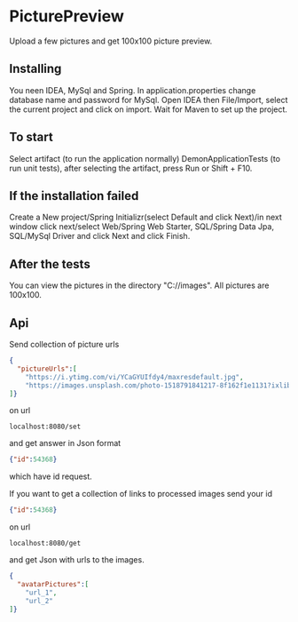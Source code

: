 # PicturePreview
Upload a few pictures and get 100x100 picture preview.
## Installing
You neen IDEA, MySql and Spring. 
In application.properties change database name and password for MySql.
Open IDEA then File/Import, select the current project and click on import.
Wait for Maven to set up the project.
## To start
Select artifact (to run the application normally) DemonApplicationTests (to run unit tests), after selecting the artifact, press Run or Shift + F10.
## If the installation failed
Create a New project/Spring Initializr(select Default and click Next)/in next window click next/select Web/Spring Web Starter, SQL/Spring Data Jpa, SQL/MySql Driver and click Next and click Finish.
## After the tests
You can view the pictures in the directory "C://images". All pictures are 100x100.
## Api 
Send collection of picture urls
```json
{
  "pictureUrls":[
    "https://i.ytimg.com/vi/YCaGYUIfdy4/maxresdefault.jpg",
    "https://images.unsplash.com/photo-1518791841217-8f162f1e1131?ixlib=rb-1.2.1&ixid=eyJhcHBfaWQiOjEyMDd9&w=1000&q=80"
]}
```
on url
```url
localhost:8080/set
```
and get answer 
in Json format
```json
{"id":54368}
```
which have id request.

If you want to get a collection of links to processed images send your id
```json
{"id":54368}
```
on url
```url
localhost:8080/get 
```
and get Json with urls to the images.
```json
{
  "avatarPictures":[
    "url_1",
    "url_2"
]}
```
